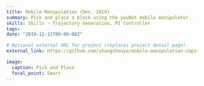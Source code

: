 ```yaml
---
title: Mobile Manipulation (Dec. 2019)
summary: Pick and place a block using the youBot mobile manipulator.
skills: Skills - Trajectory Generation, PI Controller
tags:
date: "2019-12-11T00:00:00Z"

# Optional external URL for project (replaces project detail page).
external_link: https://github.com/shangzhouye/mobile-manipulation-capstone-public/#readme

image:
  caption: Pick and Place
  focal_point: Smart
---
```

